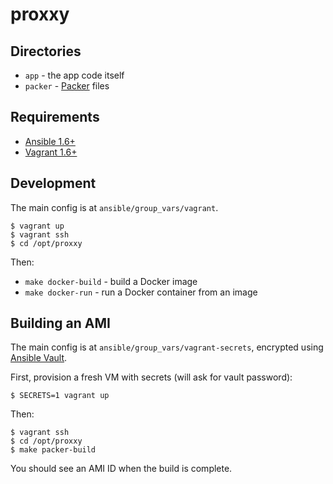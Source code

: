 proxxy
======

Directories
-----------

* `app` - the app code itself
* `packer` - [Packer](http://www.packer.io/) files


Requirements
------------

* [Ansible 1.6+](http://docs.ansible.com/)
* [Vagrant 1.6+](http://www.vagrantup.com/)


Development
-----------

The main config is at `ansible/group_vars/vagrant`.

    $ vagrant up
    $ vagrant ssh
    $ cd /opt/proxxy

Then:

* `make docker-build` - build a Docker image
* `make docker-run` - run a Docker container from an image

Building an AMI
---------------

The main config is at `ansible/group_vars/vagrant-secrets`, encrypted using
[Ansible Vault](http://docs.ansible.com/playbooks_vault.html).

First, provision a fresh VM with secrets (will ask for vault password):

    $ SECRETS=1 vagrant up

Then:

    $ vagrant ssh
    $ cd /opt/proxxy
    $ make packer-build

You should see an AMI ID when the build is complete.
